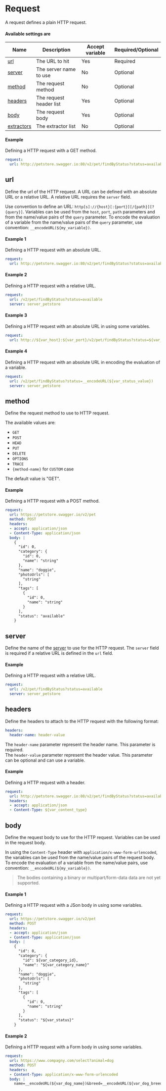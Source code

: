# Request 

A request defines a plain HTTP request.

#### Available settings are

| Name                                | Description                            | Accept variable   | Required/Optional |
| ----------------------------------- | -------------------------------------- | ----------------- | ----------------- |
| [url](#url)                         | The URL to hit                         | Yes               | Required          |
| [server](#server)                   | The server name to use                 | No                | Optional          |
| [method](#method)                   | The request method                     | No                | Optional          |
| [headers](#headers)                 | The request header list                | Yes               | Optional          |
| [body](#body)                       | The request body                       | Yes               | Optional          |
| [extractors](variable-extractor.md) | The extractor list                     | No                | Optional          |

#### Example

Defining a HTTP request with a GET method.

```yaml
request:
  url: http://petstore.swagger.io:80/v2/pet/findByStatus?status=available
```

## url

Define the url of the HTTP request. A URL can be defined with an absolute URL or a relative URL. A relative URL requires the `server` field.

Use convention to define an URL: `http[s]://{host}[:{port}][/{path}][?{query}]`. Variables can be used from the `host`, `port`, `path` parameters and from the name/value pairs of the `query` parameter. To encode the evaluation of a variable from the name/value pairs of the `query` parameter, use convention: `__encodeURL(${my_variable})`.

#### Example 1

Defining a HTTP request with an absolute URL.

```yaml
request:
  url: http://petstore.swagger.io:80/v2/pet/findByStatus?status=available
```

#### Example 2

Defining a HTTP request with a relative URL.

```yaml
request:
  url: /v2/pet/findByStatus?status=available
  server: server_petstore
```

#### Example 3

Defining a HTTP request with an absolute URL in using some variables.

```yaml
request:
  url: http://${var_host}:${var_port}/v2/pet/findByStatus?status=${var_status_value}
```

#### Example 4

Defining a HTTP request with an absolute URL in encoding the evaluation of a variable.

```yaml
request:
  url: /v2/pet/findByStatus?status=__encodeURL(${var_status_value})
  server: server_petstore
```

## method

Define the request method to use to HTTP request.

The available values are:
* `GET`
* `POST`
* `HEAD`
* `PUT`
* `DELETE`
* `OPTIONS`
* `TRACE`
* `{method-name}` for `CUSTOM` case

The default value is "GET".

#### Example

Defining a HTTP request with a POST method.

```yaml
request:
  url: https://petstore.swagger.io/v2/pet
  method: POST
  headers:
  - accept: application/json
  - Content-Type: application/json
  body: |
    {
      "id": 0,
      "category": {
        "id": 0,
        "name": "string"
      },
      "name": "doggie",
      "photoUrls": [
        "string"
      ],
      "tags": [
        {
          "id": 0,
          "name": "string"
        }
      ],
      "status": "available"
    }  
```

## server

Define the name of the [server](server.md) to use for the HTTP request. The `server` field is required if a relative URL is defined in the `url` field.

#### Example

Defining a HTTP request with a relative URL.

```yaml
request:
  url: /v2/pet/findByStatus?status=available
  server: server_petstore
```

## headers

Define the headers to attach to the HTTP request with the following format:

```yaml
headers: 
  header-name: header-value
```

The `header-name` parameter represent the header name. This parameter is required.<br> 
The `header-value` parameter represent the header value. This parameter can be optional and can use a variable.

#### Example

Defining a HTTP request with a header.

```yaml
request:
  url: http://petstore.swagger.io:80/v2/pet/findByStatus?status=available
  headers:
  - accept: application/json
  - Content-Type: ${var_content_type}
```

## body

Define the request body to use for the HTTP request. Variables can be used in the request body. 

In using the `Content-Type` header with `application/x-www-form-urlencoded`, the variables can be used from the name/value pairs of the request body. To encode the evaluation of a variable from the name/value pairs, use convention: `__encodeURL(${my_variable})`.

> The bodies containing a binary or multipart/form-data data are not yet supported. 

#### Example 1

Defining a HTTP request with a JSon body in using some variables.

```yaml
request:
  url: https://petstore.swagger.io/v2/pet
  method: POST
  headers:
  - accept: application/json
  - Content-Type: application/json
  body: |
    {
      "id": 0,
      "category": {
        "id": ${var_category_id},
        "name": "${var_category_name}"
      },
      "name": "doggie",
      "photoUrls": [
        "string"
      ],
      "tags": [
        {
          "id": 0,
          "name": "string"
        }
      ],
      "status": "${var_status}"
    }  
```

#### Example 2

Defining a HTTP request with a Form body in using some variables.

```yaml
request:
  url: https://www.compagny.com/select?animal=dog
  method: POST
  headers:
  - Content-Type: application/x-www-form-urlencoded
  body: |
    name=__encodeURL(${var_dog_name})&breed=__encodeURL(${var_dog_breed})
```



